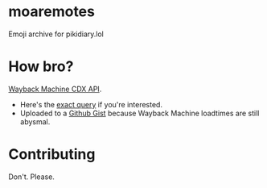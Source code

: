# moaremotes
Emoji archive for pikidiary.lol
# How bro?
[Wayback Machine CDX API](https://archive.org/developers/wayback-cdx-server.html). 
* Here's the [exact query](https://web.archive.org/cdx/search/cdx?url=pikidiary.lol/uploads/emotes/*&from=2025&filter=mimetype:image/gif&fl=original&output=json) if you're interested.
* Uploaded to a [Github Gist](https://gist.githubusercontent.com/ozgq/82444ab3580961b1814c3239ecc78dd5/raw/818d6ad062571e7c23d9f6e443bd2ef02512a560/emotes.json) because Wayback Machine loadtimes are still abysmal.
# Contributing
Don't. Please.
